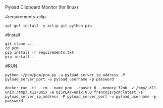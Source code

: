 Pyload Clipboard Monitor (for linux)

#requirements
xclip
```
apt-get install -y xclip git python-pip
```

#Install

```
git clone ...
cd pcm
pip install -r requirements.txt
pip install .
```

#RUN
```
python ~/pcm/pcm/pcm.py -a pyload_server_ip_address -P pyload_server_port -u pyload_username -p password
```

```
docker run -ti --rm --name pcm --cpuset 0 --memory 32mb -v /tmp/.X11-unix:/tmp/.X11-unix -e DISPLAY=unix:0.0 francois/pcm:latest -a pyload_server_ip_address -P pyload_server_port -u pyload_username -p password
```
